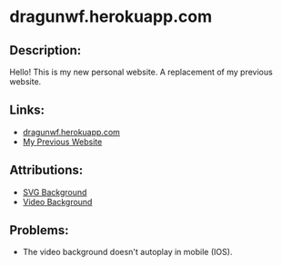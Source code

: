 # dragunwf.herokuapp.com

## Description:

Hello! This is my new personal website. A replacement of my previous website.

## Links:

- [dragunwf.herokuapp.com](https://dragunwf.herokuapp.com/)
- [My Previous Website](https://dragonwf.netlify.app/)

## Attributions:

- [SVG Background](https://www.svgbackgrounds.com/)
- [Video Background](https://www.pexels.com/video/changes-in-form-and-appearance-of-a-submerged-material-3163534/)

## Problems:

- The video background doesn't autoplay in mobile (IOS).
